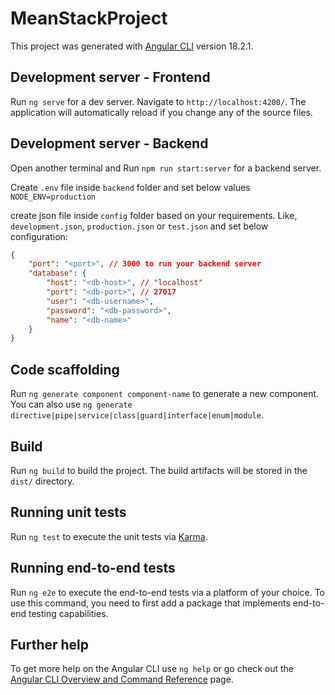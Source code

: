 # MeanStackProject

This project was generated with [Angular CLI](https://github.com/angular/angular-cli) version 18.2.1.

## Development server - Frontend

Run `ng serve` for a dev server. Navigate to `http://localhost:4200/`. The application will automatically reload if you change any of the source files.

## Development server - Backend
Open another terminal and Run `npm run start:server` for a backend server.

Create `.env` file inside `backend` folder and set below values
`NODE_ENV=production`

create json file inside `config` folder based on your requirements. Like, `development.json`, `production.json` or `test.json` and set below configuration:
```json
{
    "port": "<port>", // 3000 to run your backend server 
    "database": {
        "host": "<db-host>", // "localhost"
        "port": "<db-port>", // 27017
        "user": "<db-username>",
        "password": "<db-password>",
        "name": "<db-name>"
    }
}
```

## Code scaffolding

Run `ng generate component component-name` to generate a new component. You can also use `ng generate directive|pipe|service|class|guard|interface|enum|module`.

## Build

Run `ng build` to build the project. The build artifacts will be stored in the `dist/` directory.

## Running unit tests

Run `ng test` to execute the unit tests via [Karma](https://karma-runner.github.io).

## Running end-to-end tests

Run `ng e2e` to execute the end-to-end tests via a platform of your choice. To use this command, you need to first add a package that implements end-to-end testing capabilities.

## Further help

To get more help on the Angular CLI use `ng help` or go check out the [Angular CLI Overview and Command Reference](https://angular.dev/tools/cli) page.
